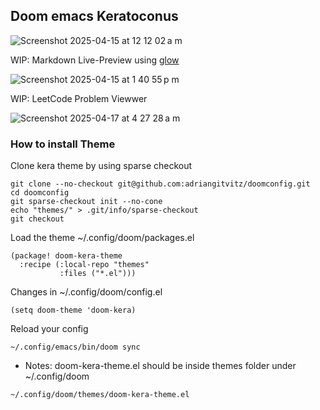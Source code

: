 ## Doom emacs Keratoconus

![Screenshot 2025-04-15 at 12 12 02 a m](https://github.com/user-attachments/assets/85d015e4-71b8-4aea-b378-e23a18286814)

WIP: Markdown Live-Preview using [glow](https://github.com/charmbracelet/glow)

![Screenshot 2025-04-15 at 1 40 55 p m](https://github.com/user-attachments/assets/e7a95565-2f01-401b-bc69-a6eb6132894f)


WIP: LeetCode Problem Viewwer


![Screenshot 2025-04-17 at 4 27 28 a m](https://github.com/user-attachments/assets/a439c7ab-709f-424e-bfea-66dded28598b)


### How to install Theme

Clone kera theme by using sparse checkout

``` shell
git clone --no-checkout git@github.com:adriangitvitz/doomconfig.git
cd doomconfig
git sparse-checkout init --no-cone
echo "themes/" > .git/info/sparse-checkout
git checkout
```

Load the theme ~/.config/doom/packages.el

``` emacs-lisp
(package! doom-kera-theme
  :recipe (:local-repo "themes"
           :files ("*.el")))
```

Changes in ~/.config/doom/config.el

``` emacs-lisp
(setq doom-theme 'doom-kera)
```

Reload your config

``` shell
~/.config/emacs/bin/doom sync
```

* Notes:
doom-kera-theme.el should be inside themes folder under ~/.config/doom

``` text
~/.config/doom/themes/doom-kera-theme.el
```


